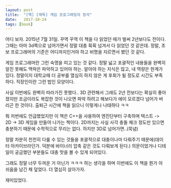 ```yaml
---
layout: post
title:  "[책] [재독] 게임 프로그래밍의 정석"
date:   2017-10-24
tags: [book]
---
```


  어디 보자. 2015년 7월 31일. 꾸역 꾸역 이 책을 다 읽었던 때가 벌써 2년보다도 전이다. 그때는 아마 3d쪽으로 넘어가면서 정말 대충 휙휙 넘겨서 다 읽었던 것 같은데. 정말, 초보 프로그래머의 기준은 어디까지인거야 하고 비명을 지르면서 봤던 것 같다.

  게임 프로그래머란 그런 숙명을 띠고 있는 것 같다. 정말 넓고 포괄적인 내용들을 완벽히 알진 못해도 맥락은 파악하고 있어야 하는. 알아야 하는 지식은 많고, 내 역량은 한계가 있다. 정말이지 대학교때 더 공부를 열심히 하지 않은 게 후회가 될 정도로 시간도 부족하다. 직장인이란 그런 법인 모양이다.

  사실 이번에도 완벽히 따라가진 못했다.. 3D 관련해서 그래도 2년 전보다는 확실히 좋아졌지만 조금이라도 복잡한 것이 나오면 파악 하려고 해보다가 에이 모르겠다 넘어가 버리곤 한 것이다. 출퇴근 시간에 책을 읽으니 이렇게나 나태하다 ㅋㅋ

  뭐 저번에도 언급했었지만 이 책은 C++을 사용하여 엔진단부터 구축하며 텍스트 -> 2D -> 3D 게임을 만들어 나가는 책이다. 2D까지는 사실 사각 충돌 체크 정도만 있으면 충분하기 때문에 수학적으로 무리는 없다. 하지만 3D로 넘어가면..(묵념)

  정말 차분히 천천히 다룰 수 있는 것들을 포괄적으로 대충이나마 다뤄주기 때문에(데이터 아카이브라던가. 덕분에 바이너리 압축 같은 것도 다뤄보게 된다.) 의문이었거나 디테일이 궁금했던 부분들도 대충 맛을 볼 수 있게 되어있다.

  그래도 정말 너무 두꺼운 거 아닌가 ㅋㅋㅋ 하는 생각을 하며 이번에도 이 책을 뭔가 아쉬움을 남긴 채 덮었다. 더 열심히 살아가자.

  재미있었다.